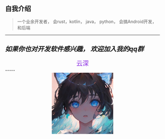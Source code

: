 ## 自我介绍
> 一个业余开发者， 会rust，kotlin， java， python， 会搞Android开发，和后端
-----

## _如果你也对开发软件感兴趣， 欢迎加入我的qq群_

<div style="text-align: center; font-size: 20px; color: blueviolet">云深</div>
-----
<div align="center"><img width="200" src="img/portrait.jpg" alt="null"></div>


